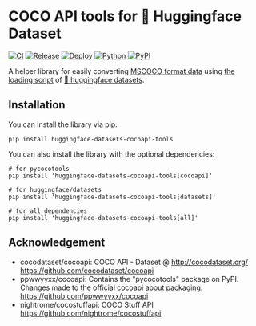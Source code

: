 # COCO API tools for 🤗 Huggingface Dataset

[![CI](https://github.com/shunk031/huggingface-datasets_cocoapi-tools/actions/workflows/ci.yaml/badge.svg)](https://github.com/shunk031/huggingface-datasets_cocoapi-tools/actions/workflows/ci.yaml)
[![Release](https://github.com/shunk031/huggingface-datasets_cocoapi-tools/actions/workflows/release.yaml/badge.svg)](https://github.com/shunk031/huggingface-datasets_cocoapi-tools/actions/workflows/release.yaml)
[![Deploy](https://github.com/shunk031/huggingface-datasets_cocoapi-tools/actions/workflows/deploy.yaml/badge.svg)](https://github.com/shunk031/huggingface-datasets_cocoapi-tools/actions/workflows/deploy.yaml)
[![Python](https://img.shields.io/badge/python-3.9%20%7C%203.10%20%7C%203.11-blue?logo=python)](https://pypi.python.org/pypi/huggingface-datasets-cocoapi-tools)
[![PyPI](https://img.shields.io/pypi/v/huggingface-datasets-cocoapi-tools.svg)](https://pypi.python.org/pypi/huggingface-datasets-cocoapi-tools)

A helper library for easily converting [MSCOCO format data](https://cocodataset.org/#home) using [the loading script](https://huggingface.co/docs/datasets/dataset_script) of [🤗 huggingface datasets](https://github.com/huggingface/datasets).

## Installation

You can install the library via pip:

```shell
pip install huggingface-datasets-cocoapi-tools
```

You can also install the library with the optional dependencies:

```shell
# for pycocotools
pip install 'huggingface-datasets-cocoapi-tools[cocoapi]' 

# for huggingface/datasets
pip install 'huggingface-datasets-cocoapi-tools[datasets]' 

# for all dependencies
pip install 'huggingface-datasets-cocoapi-tools[all]'
```

## Acknowledgement

- cocodataset/cocoapi: COCO API - Dataset @ http://cocodataset.org/ https://github.com/cocodataset/cocoapi 
- ppwwyyxx/cocoapi: Contains the "pycocotools" package on PyPI. Changes made to the official cocoapi about packaging. https://github.com/ppwwyyxx/cocoapi 
- nightrome/cocostuffapi: COCO Stuff API https://github.com/nightrome/cocostuffapi 
